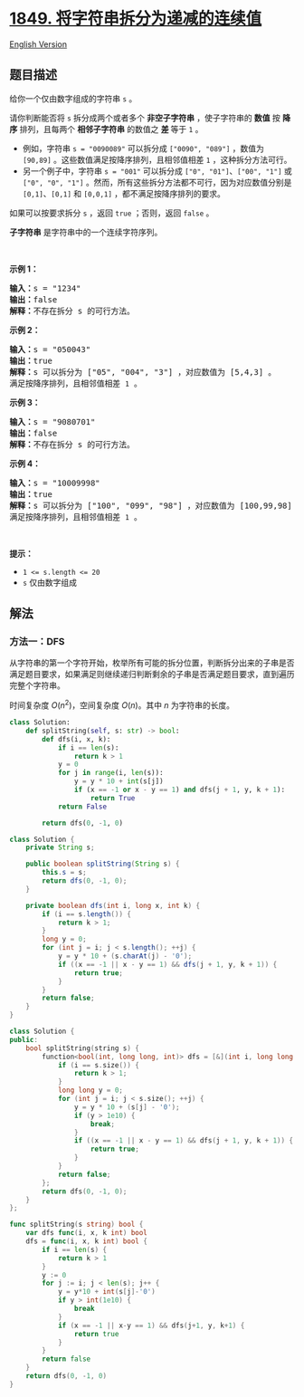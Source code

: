 # [1849. 将字符串拆分为递减的连续值](https://leetcode.cn/problems/splitting-a-string-into-descending-consecutive-values)

[English Version](/solution/1800-1899/1849.Splitting%20a%20String%20Into%20Descending%20Consecutive%20Values/README_EN.md)

## 题目描述

<!-- 这里写题目描述 -->

<p>给你一个仅由数字组成的字符串 <code>s</code> 。</p>

<p>请你判断能否将 <code>s</code> 拆分成两个或者多个 <strong>非空子字符串</strong> ，使子字符串的 <strong>数值</strong> 按 <strong>降序</strong> 排列，且每两个 <strong>相邻子字符串</strong> 的数值之 <strong>差 </strong>等于 <code>1</code> 。</p>

<ul>
	<li>例如，字符串 <code>s = "0090089"</code> 可以拆分成 <code>["0090", "089"]</code> ，数值为 <code>[90,89]</code> 。这些数值满足按降序排列，且相邻值相差 <code>1</code> ，这种拆分方法可行。</li>
	<li>另一个例子中，字符串 <code>s = "001"</code> 可以拆分成 <code>["0", "01"]</code>、<code>["00", "1"]</code> 或 <code>["0", "0", "1"]</code> 。然而，所有这些拆分方法都不可行，因为对应数值分别是 <code>[0,1]</code>、<code>[0,1]</code> 和 <code>[0,0,1]</code> ，都不满足按降序排列的要求。</li>
</ul>

<p>如果可以按要求拆分 <code>s</code> ，返回 <code>true</code> ；否则，返回 <code>false</code><em> </em>。</p>

<p><strong>子字符串</strong> 是字符串中的一个连续字符序列。</p>

<p> </p>

<p><strong>示例 1：</strong></p>

<pre>
<strong>输入：</strong>s = "1234"
<strong>输出：</strong>false
<strong>解释：</strong>不存在拆分 s 的可行方法。
</pre>

<p><strong>示例 2：</strong></p>

<pre>
<strong>输入：</strong>s = "050043"
<strong>输出：</strong>true
<strong>解释：</strong>s 可以拆分为 ["05", "004", "3"] ，对应数值为 [5,4,3] 。
满足按降序排列，且相邻值相差 <code>1</code> 。
</pre>

<p><strong>示例 3：</strong></p>

<pre>
<strong>输入：</strong>s = "9080701"
<strong>输出：</strong>false
<strong>解释：</strong>不存在拆分 s 的可行方法。
</pre>

<p><strong>示例 4：</strong></p>

<pre>
<strong>输入：</strong>s = "10009998"
<strong>输出：</strong>true
<strong>解释：</strong>s 可以拆分为 ["100", "099", "98"] ，对应数值为 [100,99,98] 。
满足按降序排列，且相邻值相差 <code>1</code> 。</pre>

<p> </p>

<p><strong>提示：</strong></p>

<ul>
	<li><code>1 <= s.length <= 20</code></li>
	<li><code>s</code> 仅由数字组成</li>
</ul>

## 解法

### 方法一：DFS

从字符串的第一个字符开始，枚举所有可能的拆分位置，判断拆分出来的子串是否满足题目要求，如果满足则继续递归判断剩余的子串是否满足题目要求，直到遍历完整个字符串。

时间复杂度 $O(n^2)$，空间复杂度 $O(n)$。其中 $n$ 为字符串的长度。

<!-- tabs:start -->

```python
class Solution:
    def splitString(self, s: str) -> bool:
        def dfs(i, x, k):
            if i == len(s):
                return k > 1
            y = 0
            for j in range(i, len(s)):
                y = y * 10 + int(s[j])
                if (x == -1 or x - y == 1) and dfs(j + 1, y, k + 1):
                    return True
            return False

        return dfs(0, -1, 0)
```

```java
class Solution {
    private String s;

    public boolean splitString(String s) {
        this.s = s;
        return dfs(0, -1, 0);
    }

    private boolean dfs(int i, long x, int k) {
        if (i == s.length()) {
            return k > 1;
        }
        long y = 0;
        for (int j = i; j < s.length(); ++j) {
            y = y * 10 + (s.charAt(j) - '0');
            if ((x == -1 || x - y == 1) && dfs(j + 1, y, k + 1)) {
                return true;
            }
        }
        return false;
    }
}
```

```cpp
class Solution {
public:
    bool splitString(string s) {
        function<bool(int, long long, int)> dfs = [&](int i, long long x, int k) -> bool {
            if (i == s.size()) {
                return k > 1;
            }
            long long y = 0;
            for (int j = i; j < s.size(); ++j) {
                y = y * 10 + (s[j] - '0');
                if (y > 1e10) {
                    break;
                }
                if ((x == -1 || x - y == 1) && dfs(j + 1, y, k + 1)) {
                    return true;
                }
            }
            return false;
        };
        return dfs(0, -1, 0);
    }
};
```

```go
func splitString(s string) bool {
	var dfs func(i, x, k int) bool
	dfs = func(i, x, k int) bool {
		if i == len(s) {
			return k > 1
		}
		y := 0
		for j := i; j < len(s); j++ {
			y = y*10 + int(s[j]-'0')
			if y > int(1e10) {
				break
			}
			if (x == -1 || x-y == 1) && dfs(j+1, y, k+1) {
				return true
			}
		}
		return false
	}
	return dfs(0, -1, 0)
}
```

<!-- tabs:end -->

<!-- end -->
